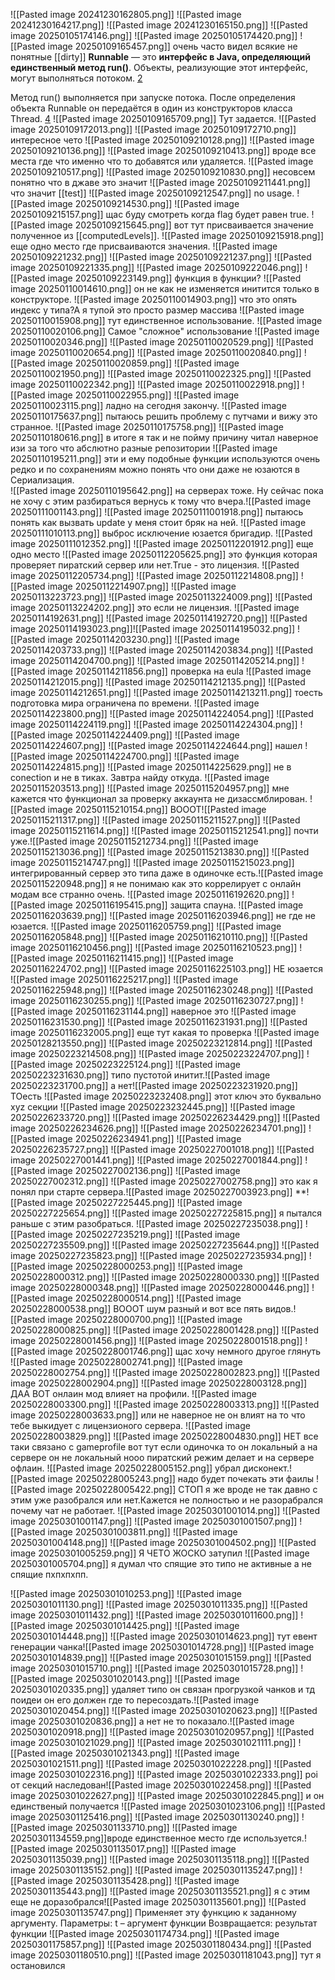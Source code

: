 ![[Pasted image 20241230162805.png]]
![[Pasted image 20241230164217.png]]
![[Pasted image 20241230165150.png]]
![[Pasted image 20250105174146.png]]
![[Pasted image 20250105174420.png]]
![[Pasted image 20250109165457.png]]
очень часто видел всякие не понятные [[dirty]]
**Runnable** — это **интерфейс в Java, определяющий единственный метод run()**. Объекты, реализующие этот интерфейс, могут выполняться потоком. [2](https://javarush.com/groups/posts/6462-kofe-breyk-254-demistifikacija-mnogopotochnosti-v-java-prakticheskoe-rukovodstvo-s-primerami)

Метод run() выполняется при запуске потока. После определения объекта Runnable он передаётся в один из конструкторов класса Thread. [4](https://java-online.ru/java-thread.xhtml)
![[Pasted image 20250109165709.png]]
Тут задается.
![[Pasted image 20250109172013.png]]
![[Pasted image 20250109172710.png]]
интересное чето
![[Pasted image 20250109210128.png]]
![[Pasted image 20250109210136.png]]
![[Pasted image 20250109210413.png]]
вроде все места где что именно что то добавятся или удаляется.
![[Pasted image 20250109210517.png]]
![[Pasted image 20250109210830.png]]
несовсем понятно что в джаве это значит
![[Pasted image 20250109211441.png]]
что значит [[test]]
![[Pasted image 20250109212547.png]]
no usage.
![[Pasted image 20250109214530.png]]
![[Pasted image 20250109215157.png]]
щас буду смотреть когда flag будет равен true.
![[Pasted image 20250109215645.png]]
вот тут присваивается значение полученное  из [[computedLevels]].
![[Pasted image 20250109215918.png]]
еще одно место где присваиваются значения.
![[Pasted image 20250109221232.png]]
![[Pasted image 20250109221237.png]]
![[Pasted image 20250109221335.png]]
![[Pasted image 20250109222046.png]]
![[Pasted image 20250109223149.png]]
функция в функции?
![[Pasted image 20250110014610.png]]
он не как не изменяется инитится только в конструкторе. 
![[Pasted image 20250110014903.png]]
что это опять индекс у типа?А я тупой это просто размер массива
![[Pasted image 20250110015908.png]]
тут единственное использование.
![[Pasted image 20250110020106.png]]
Самое "сложное" использование
![[Pasted image 20250110020346.png]]
![[Pasted image 20250110020529.png]]
![[Pasted image 20250110020654.png]]
![[Pasted image 20250110020840.png]]
![[Pasted image 20250110020859.png]]
![[Pasted image 20250110021950.png]]
![[Pasted image 20250110022325.png]]
![[Pasted image 20250110022342.png]]
![[Pasted image 20250110022918.png]]
![[Pasted image 20250110022955.png]]
![[Pasted image 20250110023115.png]]
ладно на сегодня закончу.
![[Pasted image 20250110175637.png]]
пытаюсь решить проблему с путчами и вижу это странное.
![[Pasted image 20250110175758.png]]
![[Pasted image 20250110180616.png]]
в итоге я так и не пойму причину читал наверное изи за того что абслютно разные репозитории
![[Pasted image 20250110195211.png]]
эти и ему подобные функции используются очень редко и по сохранениям можно понять что они даже не юзаются в Сериализация.   
![[Pasted image 20250110195642.png]]
на серверах тоже.
Ну сейчас пока не хочу с этим разбираться вернусь к тому что вчера.![[Pasted image 20250111001143.png]]
![[Pasted image 20250111001918.png]]
пытаюсь понять как вызвать update у меня стоит бряк на ней.
![[Pasted image 20250111010113.png]]
выброс исключение юзается бригадир.
![[Pasted image 20250111012352.png]]
![[Pasted image 20250112201912.png]]
еще одно место
![[Pasted image 20250112205625.png]]
это функция которая проверяет пиратский сервер или нет.True - это лицензия.
![[Pasted image 20250112205734.png]]
![[Pasted image 20250112214808.png]]
![[Pasted image 20250112214907.png]]
![[Pasted image 20250113223723.png]]
![[Pasted image 20250113224009.png]]
![[Pasted image 20250113224202.png]]
это если не лицензия.
![[Pasted image 20250114192631.png]]
![[Pasted image 20250114192720.png]]
![[Pasted image 20250114193023.png]]![[Pasted image 20250114195032.png]]
![[Pasted image 20250114203230.png]]
![[Pasted image 20250114203733.png]]
![[Pasted image 20250114203834.png]]
![[Pasted image 20250114204700.png]]
![[Pasted image 20250114205214.png]]
![[Pasted image 20250114211856.png]]
проверка на eula
![[Pasted image 20250114212015.png]]
![[Pasted image 20250114212135.png]]
![[Pasted image 20250114212651.png]]
![[Pasted image 20250114213211.png]]
тоесть подготовка мира ограничена по времени.
![[Pasted image 20250114223800.png]]
![[Pasted image 20250114224054.png]]
![[Pasted image 20250114224119.png]]
![[Pasted image 20250114224304.png]]
![[Pasted image 20250114224409.png]]
![[Pasted image 20250114224607.png]]
![[Pasted image 20250114224644.png]]
нашел
![[Pasted image 20250114224700.png]]
![[Pasted image 20250114224815.png]]
![[Pasted image 20250114225629.png]]
не в conection и не в тиках. Завтра  найду откуда.
![[Pasted image 20250115203513.png]]
![[Pasted image 20250115204957.png]]
мне кажется что функционал за проверку аккаунта не дизассмблирован.
![[Pasted image 20250115210154.png]]
ВОООТ![[Pasted image 20250115211317.png]]
![[Pasted image 20250115211527.png]]
![[Pasted image 20250115211614.png]]
![[Pasted image 20250115212541.png]]
почти уже.![[Pasted image 20250115212734.png]]
![[Pasted image 20250115213036.png]]
![[Pasted image 20250115213830.png]]
![[Pasted image 20250115214747.png]]
![[Pasted image 20250115215023.png]]
интегрированный сервер это типа даже в одиночке есть.![[Pasted image 20250115220948.png]]
я не понимаю как это коррелирует с онлайн модам все странно очень.
![[Pasted image 20250116192620.png]]
![[Pasted image 20250116195415.png]]
защита спауна.
![[Pasted image 20250116203639.png]]
![[Pasted image 20250116203946.png]]
не где не юзается.
![[Pasted image 20250116205759.png]]
![[Pasted image 20250116205848.png]]
![[Pasted image 20250116210110.png]]
![[Pasted image 20250116210456.png]]
![[Pasted image 20250116210523.png]]
![[Pasted image 20250116211415.png]]
![[Pasted image 20250116224702.png]]
![[Pasted image 20250116225103.png]]
НЕ юзается
![[Pasted image 20250116225217.png]]
![[Pasted image 20250116225948.png]]
![[Pasted image 20250116230248.png]]
![[Pasted image 20250116230255.png]]
![[Pasted image 20250116230727.png]]
![[Pasted image 20250116231144.png]]
наверное это
![[Pasted image 20250116231530.png]]
![[Pasted image 20250116231931.png]]
![[Pasted image 20250116232005.png]]
еще тут какая то проверка
![[Pasted image 20250128213550.png]]
![[Pasted image 20250223212814.png]]
![[Pasted image 20250223214508.png]]
![[Pasted image 20250223224707.png]]
![[Pasted image 20250223225124.png]]
![[Pasted image 20250223231630.png]]
типо пустотой инитит.![[Pasted image 20250223231700.png]]
а нет![[Pasted image 20250223231920.png]]
ТОесть ![[Pasted image 20250223232408.png]]
этот ключ это буквально xyz секции
![[Pasted image 20250223232445.png]]
![[Pasted image 20250226233720.png]]
![[Pasted image 20250226234429.png]]
![[Pasted image 20250226234626.png]]
![[Pasted image 20250226234701.png]]
![[Pasted image 20250226234941.png]]
![[Pasted image 20250226235727.png]]
![[Pasted image 20250227001018.png]]
![[Pasted image 20250227001441.png]]
![[Pasted image 20250227001844.png]]
![[Pasted image 20250227002136.png]]
![[Pasted image 20250227002312.png]]
![[Pasted image 20250227002758.png]]
это как я понял при старте сервера.![[Pasted image 20250227003923.png]]
**![[Pasted image 20250227225445.png]]
![[Pasted image 20250227225654.png]]
![[Pasted image 20250227225815.png]]
я пытался раньше с этим разобраться. 
![[Pasted image 20250227235038.png]]
![[Pasted image 20250227235219.png]]
![[Pasted image 20250227235509.png]]
![[Pasted image 20250227235644.png]]
![[Pasted image 20250227235823.png]]
![[Pasted image 20250227235934.png]]
![[Pasted image 20250228000253.png]]
![[Pasted image 20250228000312.png]]
![[Pasted image 20250228000330.png]]
![[Pasted image 20250228000348.png]]
![[Pasted image 20250228000446.png]]
![[Pasted image 20250228000514.png]]
![[Pasted image 20250228000538.png]]
ВОООТ шум разный и вот все пять видов.![[Pasted image 20250228000700.png]]
![[Pasted image 20250228000825.png]]
![[Pasted image 20250228001428.png]]
![[Pasted image 20250228001456.png]]
![[Pasted image 20250228001518.png]]
![[Pasted image 20250228001746.png]]
щас хочу немного другое глянуть
![[Pasted image 20250228002741.png]]
![[Pasted image 20250228002754.png]]
![[Pasted image 20250228002823.png]]
![[Pasted image 20250228002904.png]]
![[Pasted image 20250228003128.png]]
ДАА ВОТ онлаин мод влияет на профили.
![[Pasted image 20250228003300.png]]
![[Pasted image 20250228003313.png]]
![[Pasted image 20250228003633.png]]
или не наверное не он влият на то что тебе выкидует с лицензионого сервера.
![[Pasted image 20250228003829.png]]
![[Pasted image 20250228004830.png]]
НЕТ все таки связано с gameprofile вот тут если одиночка то он локальный а на сервере он не локальный нооо пиратский режим делает и на сервере офлаин.
![[Pasted image 20250228005152.png]]
убрал дисконект.![[Pasted image 20250228005243.png]]
надо будет почекать эти фаилы
![[Pasted image 20250228005422.png]]
СТОП я же вроде не так давно с этим уже разобрался или нет.Кажется не полностью и не разорабрался почему чат не работает.
![[Pasted image 20250301001014.png]]
![[Pasted image 20250301001147.png]]
![[Pasted image 20250301001507.png]]
![[Pasted image 20250301003811.png]]
![[Pasted image 20250301004148.png]]
![[Pasted image 20250301004502.png]]
![[Pasted image 20250301005259.png]]
Я ЧЕТО ЖОСКО затупил 
![[Pasted image 20250301005704.png]]
я думал что спящие это типо не активные а не спящие пхпхпхпп.

![[Pasted image 20250301010253.png]]
![[Pasted image 20250301011130.png]]
![[Pasted image 20250301011335.png]]
![[Pasted image 20250301011432.png]]
![[Pasted image 20250301011600.png]]
![[Pasted image 20250301014425.png]]
![[Pasted image 20250301014448.png]]
![[Pasted image 20250301014623.png]]
тут евент генерации чанка![[Pasted image 20250301014728.png]]
![[Pasted image 20250301014839.png]]
![[Pasted image 20250301015159.png]]
![[Pasted image 20250301015710.png]]
![[Pasted image 20250301015728.png]]
![[Pasted image 20250301020143.png]]
![[Pasted image 20250301020335.png]]
удаляет типо он связан прогрузкой чанков и тд поидеи он его должен где то пересоздать.![[Pasted image 20250301020454.png]]
![[Pasted image 20250301020623.png]]
![[Pasted image 20250301020836.png]]
а нет не то показало.![[Pasted image 20250301020918.png]]
![[Pasted image 20250301020957.png]]
![[Pasted image 20250301021029.png]]
![[Pasted image 20250301021111.png]]
![[Pasted image 20250301021343.png]]
![[Pasted image 20250301021511.png]]
![[Pasted image 20250301022228.png]]
![[Pasted image 20250301022316.png]]
![[Pasted image 20250301022333.png]]
poi от секций наследован![[Pasted image 20250301022458.png]]
![[Pasted image 20250301022627.png]]
![[Pasted image 20250301022845.png]]
и он единственый получается ![[Pasted image 20250301023106.png]]
![[Pasted image 20250301125416.png]]
![[Pasted image 20250301130240.png]]
![[Pasted image 20250301133710.png]]
![[Pasted image 20250301134559.png]]вроде единственное место где используется.![[Pasted image 20250301135017.png]]
![[Pasted image 20250301135039.png]]
![[Pasted image 20250301135118.png]]
![[Pasted image 20250301135152.png]]
![[Pasted image 20250301135247.png]]
![[Pasted image 20250301135428.png]]
![[Pasted image 20250301135443.png]]
![[Pasted image 20250301135521.png]]
я с этим еще не доразобрался![[Pasted image 20250301135601.png]]
![[Pasted image 20250301135747.png]]
Применяет эту функцию к заданному аргументу. Параметры: t – аргумент функции Возвращается: результат функции
![[Pasted image 20250301174734.png]]
![[Pasted image 20250301175857.png]]
![[Pasted image 20250301180434.png]]
![[Pasted image 20250301180510.png]]
![[Pasted image 20250301181043.png]]
тут я остановился